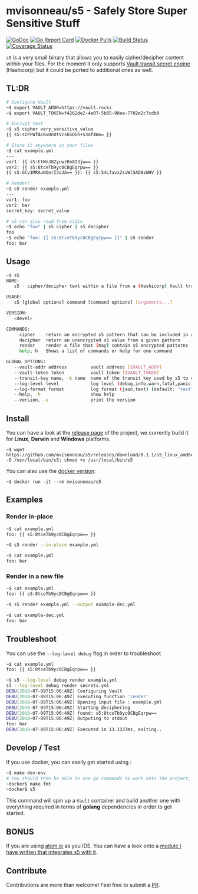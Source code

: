 # mvisonneau/s5 - Safely Store Super Sensitive Stuff

[![GoDoc](https://godoc.org/github.com/mvisonneau/s5?status.svg)](https://godoc.org/github.com/mvisonneau/s5)
[![Go Report Card](https://goreportcard.com/badge/github.com/mvisonneau/s5)](https://goreportcard.com/report/github.com/mvisonneau/s5)
[![Docker Pulls](https://img.shields.io/docker/pulls/mvisonneau/s5.svg)](https://hub.docker.com/r/mvisonneau/s5/)
[![Build Status](https://cloud.drone.io/api/badges/mvisonneau/s5/status.svg)](https://cloud.drone.io/mvisonneau/s5)
[![Coverage Status](https://coveralls.io/repos/github/mvisonneau/s5/badge.svg?branch=master)](https://coveralls.io/github/mvisonneau/s5?branch=master)

`s5` is a very small binary that allows you to easily cipher/decipher content within your files. For the moment it only supports [Vault transit secret engine](https://www.vaultproject.io/docs/secrets/transit/index.html) (Hashicorp) but it could be ported to additional ones as well.

## TL:DR

```bash
# Configure Vault
~$ export VAULT_ADDR=https://vault.rocks
~$ export VAULT_TOKEN=f4262de2-4e07-5b85-98ea-7702e2c7cdb9

# Encrypt text
~$ s5 cipher very_sensitive_value
{{ s5:sIPFWfAcBvOnOtVcs65QGh+S3af4Wo= }}

# Store it anywhere in your files
~$ cat example.yml
---
var1: {{ s5:EtWnJ8ZyuwzRn8I3jw== }}
var2: {{ s5:8tceTb9yc0CBgEqrpw== }}
{{ s5:Glv1MRAuNOorI3oJA== }}: {{ s5:S4Lfavx2svWlSAD8sWHV }}

# Render!
~$ s5 render example.yml
---
var1: foo
var2: bar
secret_key: secret_value

# s5 can also read from stdin
~$ echo "foo" | s5 cipher | s5 decipher
foo
~$ echo "foo: {{ s5:8tceTb9yc0CBgEqrpw== }}" | s5 render
foo: bar
```

## Usage

```bash
~$ s5
NAME:
   s5 - cipher/decipher text within a file from a (Hashicorp) Vault transit key

USAGE:
   s5 [global options] command [command options] [arguments...]

VERSION:
   <devel>

COMMANDS:
     cipher    return an encrypted s5 pattern that can be included in any file
     decipher  return an unencrypted s5 value from a given pattern
     render    render a file that (may) contain s5 encrypted patterns
     help, h   Shows a list of commands or help for one command

GLOBAL OPTIONS:
   --vault-addr address         vault address [$VAULT_ADDR]
   --vault-token token          vault token [$VAULT_TOKEN]
   --transit-key name, -k name  name of the transit key used by s5 to cipher/decipher data (default: "default") [$S5_TRANSIT_KEY]
   --log-level level            log level (debug,info,warn,fatal,panic) (default: "info") [$S5_LOG_LEVEL]
   --log-format format          log format (json,text) (default: "text") [$S5_LOG_FORMAT]
   --help, -h                   show help
   --version, -v                print the version
```

## Install

You can have a look at the [release page](https://github.com/mvisonneau/s5/releases) of the project, we currently build it for **Linux**, **Darwin** and **Windows** platforms.

```
~$ wget https://github.com/mvisonneau/s5/releases/download/0.1.1/s5_linux_amd64 -O /usr/local/bin/s5; chmod +x /usr/local/bin/s5
```

You can also use the [docker version](https://hub.docker.com/r/mvisonneau/s5):

```
~$ docker run -it --rm mvisonneau/s5
```

## Examples

### Render in-place

```bash
~$ cat example.yml
foo: {{ s5:8tceTb9yc0CBgEqrpw== }}

~$ s5 render --in-place example.yml

~$ cat example.yml
foo: bar
```

### Render in a new file

```bash
~$ cat example.yml
foo: {{ s5:8tceTb9yc0CBgEqrpw== }}

~$ s5 render example.yml --output example-dec.yml

~$ cat example-dec.yml
foo: bar
```

## Troubleshoot

You can use the `--log-level debug` flag in order to troubleshoot

```bash
~$ cat example.yml
foo: {{ s5:8tceTb9yc0CBgEqrpw== }}

~$ s5 --log-level debug render example.yml
s5 --log-level debug render secrets.yml
DEBU[2018-07-09T15:06:49Z] Configuring Vault
DEBU[2018-07-09T15:06:49Z] Executing function 'render'
DEBU[2018-07-09T15:06:49Z] Opening input file : example.yml
DEBU[2018-07-09T15:06:49Z] Starting deciphering
DEBU[2018-07-09T15:06:49Z] found: s5:8tceTb9yc0CBgEqrpw==
DEBU[2018-07-09T15:06:49Z] Outputing to stdout
foo: bar
DEBU[2018-07-09T15:06:49Z] Executed in 13.1337ms, exiting..
```

## Develop / Test

If you use docker, you can easily get started using :

```bash
~$ make dev-env
# You should then be able to use go commands to work onto the project, eg:
~docker$ make fmt
~docker$ s5
```

This command will spin up a `Vault` container and build another one with everything required in terms of **golang** dependencies in order to get started.

## BONUS

If you are using [atom.io](https://atom.io) as you IDE. You can have a look onto a [module I have written that integrates s5 with it](https://github.com/mvisonneau/atom-s5).

## Contribute

Contributions are more than welcome! Feel free to submit a [PR](https://github.com/mvisonneau/s5/pulls).

